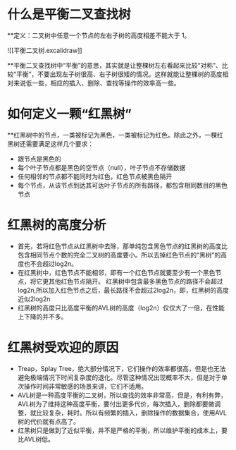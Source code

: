 # 什么是平衡二叉查找树
  **定义：二叉树中任意一个节点的左右子树的高度相差不能大于 1。

![[平衡二叉树.excalidraw]]

**平衡二叉查找树中“平衡”的意思，其实就是让整棵树左右看起来比较“对称”、比较“平衡”，不要出现左子树很高、右子树很矮的情况。这样就能让整棵树的高度相对来说低一些，相应的插入、删除、查找等操作的效率高一些。

# 如何定义一颗“红黑树”
**红黑树中的节点，一类被标记为黑色，一类被标记为红色。除此之外，一棵红黑树还需要满足这样几个要求：
* 跟节点是黑色的
* 每个叶子节点都是黑色的空节点（null），叶子节点不存储数据
* 任何相邻的节点都不能同时为红色，红色节点被黑色隔开
* 每个节点，从该节点到达其可达叶子节点的所有路径，都包含相同数目的黑色节点

# 红黑树的高度分析
* 首先，若将红色节点从红黑树中去除，那单纯包含黑色节点的红黑树的高度比包含相同节点个数的完全二叉树的高度要小。所以去掉红色节点的“黑树”的高度也不会超过log2n。 
* 在红黑树中，红色节点不能相邻，即有一个红色节点就要至少有一个黑色节点，将它更其他红色节点隔开。 红黑树中包含最多黑色节点的路径不会超过log2n,所以加入红色节点之后，最长路径不会超过2log2n，即，红黑树的高度近似2log2n 
* 红黑树的高度只比高度平衡的AVL树的高度（log2n）仅仅大了一倍，在性能上下降的并不多。

# 红黑树受欢迎的原因
* Treap，Splay Tree，绝大部分情况下，它们操作的效率都很高，但是也无法避免极端情况下时间复杂度的退化。尽管这种情况出现概率不大，但是对于单次操作时间非常敏感的场景来讲，它们不适用。 
* AVL树是一种高度平衡的二叉树，所以查找的效率非常高，但是，有利有弊，AVL树为了维持这种高度平衡，要付出更多代价，每次插入，删除都要做调整，就比较复杂，耗时。所以有频繁的插入，删除操作的数据集合，使用AVL树的代价就有点高了。 
* 红黑树只是做到了近似平衡，并不是严格的平衡，所以维护平衡的成本上，要比AVL树低。